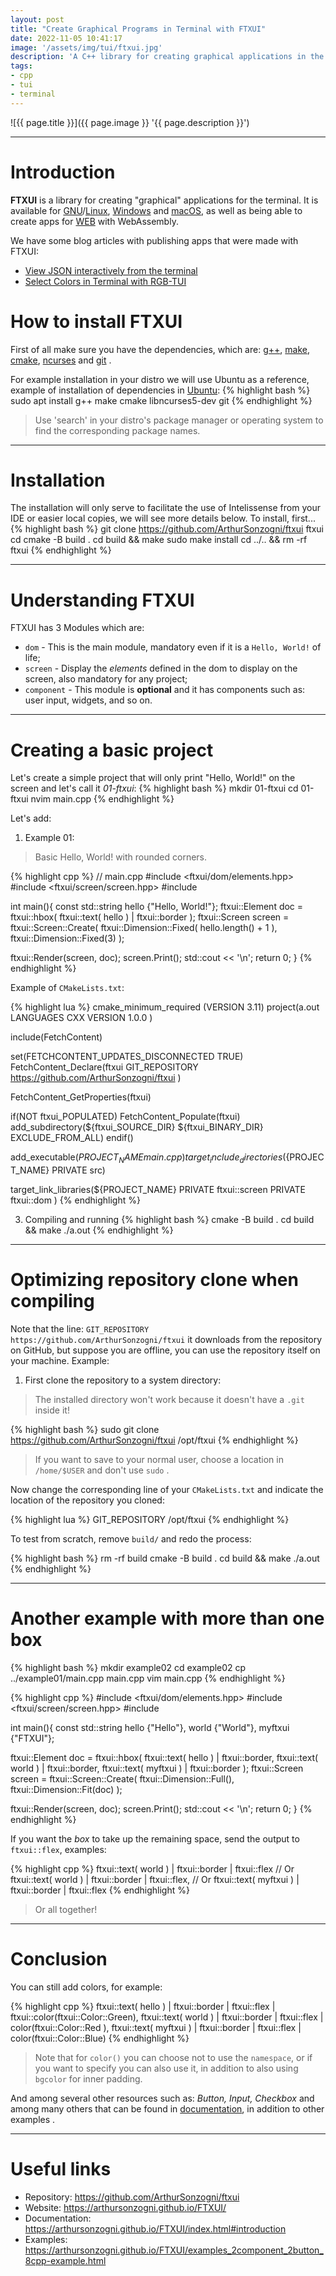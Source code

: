 ```yaml
---
layout: post
title: "Create Graphical Programs in Terminal with FTXUI"
date: 2022-11-05 10:41:17
image: '/assets/img/tui/ftxui.jpg'
description: 'A C++ library for creating graphical applications in the terminal.'
tags:
- cpp
- tui
- terminal
---
```


![{{ page.title }}]({{ page.image }} '{{ page.description }}')

---

# Introduction
**FTXUI** is a library for creating "graphical" applications for the terminal. It is available for [GNU](https://terminalroot.com/tags#gnu)/[Linux](https://terminalroot.com/tags#linux), [Windows](https://terminalroot.com/tags#windows) and [macOS](https://terminalroot.com/tags#macos), as well as being able to create apps for [WEB](https://terminalroot.com/tags#web) with WebAssembly.

We have some blog articles with publishing apps that were made with FTXUI:
+ [View JSON interactively from the terminal](https://terminalroot.com/view-json-interactively-from-the-terminal/)
+ [Select Colors in Terminal with RGB-TUI](https://terminalroot.com/select-colors-in-terminal-with-rgb-tui/)

# How to install FTXUI
First of all make sure you have the dependencies, which are: [g++](https://terminalroot.com/tags#gcc), [make](https://terminalroot.com/tags#make), [cmake](https://terminalroot.com/tags#cmake), [ncurses](https://terminalroot.com/tags#ncurses) and [git](https://terminalroot.com/tags#git) .

For example installation in your distro we will use Ubuntu as a reference, example of installation of dependencies in [Ubuntu](https://terminalroot.com/tags#ubuntu):
{% highlight bash %}
sudo apt install g++ make cmake libncurses5-dev git
{% endhighlight %}
> Use 'search' in your distro's package manager or operating system to find the corresponding package names.

---

# Installation
The installation will only serve to facilitate the use of Intelissense from your IDE or easier local copies, we will see more details below. To install, first...
{% highlight bash %}
git clone https://github.com/ArthurSonzogni/ftxui
ftxui cd
cmake -B build .
cd build && make
sudo make install
cd ../.. && rm -rf ftxui
{% endhighlight %}

---

# Understanding FTXUI
FTXUI has 3 Modules which are:
+ `dom` - This is the main module, mandatory even if it is a `Hello, World!` of life;
+ `screen` - Display the *elements* defined in the dom to display on the screen, also mandatory for any project;
+ `component` - This module is **optional** and it has components such as: user input, widgets, and so on.

---

# Creating a basic project
Let's create a simple project that will only print "Hello, World!" on the screen and let's call it *01-ftxui*:
{% highlight bash %}
mkdir 01-ftxui
cd 01-ftxui
nvim main.cpp
{% endhighlight %}

Let's add:
1. Example 01:
> Basic Hello, World! with rounded corners.

{% highlight cpp %}
// main.cpp
#include <ftxui/dom/elements.hpp>
#include <ftxui/screen/screen.hpp>
#include <iostream>

int main(){
  const std::string hello {"Hello, World!"};
  ftxui::Element doc = ftxui::hbox(
    ftxui::text( hello ) | ftxui::border
  );
  ftxui::Screen screen = ftxui::Screen::Create(
    ftxui::Dimension::Fixed( hello.length() + 1 ),
    ftxui::Dimension::Fixed(3)
  );

  ftxui::Render(screen, doc);
  screen.Print();
  std::cout << '\n';
  return 0;
}
{% endhighlight %}

Example of `CMakeLists.txt`:

{% highlight lua %}
cmake_minimum_required (VERSION 3.11)
project(a.out
  LANGUAGES CXX
  VERSION 1.0.0
)

include(FetchContent)
 
set(FETCHCONTENT_UPDATES_DISCONNECTED TRUE)
FetchContent_Declare(ftxui
  GIT_REPOSITORY https://github.com/ArthurSonzogni/ftxui
)
 
FetchContent_GetProperties(ftxui)

if(NOT ftxui_POPULATED)
  FetchContent_Populate(ftxui)
  add_subdirectory(${ftxui_SOURCE_DIR} ${ftxui_BINARY_DIR} EXCLUDE_FROM_ALL)
endif()
 
add_executable(${PROJECT_NAME} main.cpp)
target_include_directories(${PROJECT_NAME} PRIVATE src)
 
target_link_libraries(${PROJECT_NAME}
  PRIVATE ftxui::screen
  PRIVATE ftxui::dom
)
{% endhighlight %}

3. Compiling and running
{% highlight bash %}
cmake -B build .
cd build && make
./a.out
{% endhighlight %}

---

# Optimizing repository clone when compiling
Note that the line: `GIT_REPOSITORY https://github.com/ArthurSonzogni/ftxui` it downloads from the repository on GitHub, but suppose you are offline, you can use the repository itself on your machine. Example:

1. First clone the repository to a system directory:
> The installed directory won't work because it doesn't have a `.git` inside it!

{% highlight bash %}
sudo git clone https://github.com/ArthurSonzogni/ftxui /opt/ftxui
{% endhighlight %}
> If you want to save to your normal user, choose a location in `/home/$USER` and don't use `sudo` .

Now change the corresponding line of your `CMakeLists.txt` and indicate the location of the repository you cloned:

{% highlight lua %}
GIT_REPOSITORY /opt/ftxui
{% endhighlight %}

To test from scratch, remove `build/` and redo the process:

{% highlight bash %}
rm -rf build
cmake -B build .
cd build && make
./a.out
{% endhighlight %}

---

# Another example with more than one box
{% highlight bash %}
mkdir example02
cd example02
cp ../example01/main.cpp main.cpp
vim main.cpp
{% endhighlight %}

{% highlight cpp %}
#include <ftxui/dom/elements.hpp>
#include <ftxui/screen/screen.hpp>
#include <iostream>

int main(){
  const std::string hello {"Hello"},
        world {"World"},
        myftxui {"FTXUI"};

  ftxui::Element doc = ftxui::hbox(
    ftxui::text( hello ) | ftxui::border,
    ftxui::text( world ) | ftxui::border,
    ftxui::text( myftxui ) | ftxui::border
  );
  ftxui::Screen screen = ftxui::Screen::Create(
    ftxui::Dimension::Full(),
    ftxui::Dimension::Fit(doc)
  );

  ftxui::Render(screen, doc);
  screen.Print();
  std::cout << '\n';
  return 0;
}
{% endhighlight %}

If you want the *box* to take up the remaining space, send the output to `ftxui::flex`, examples:

{% highlight cpp %}
ftxui::text( world ) | ftxui::border | ftxui::flex
// Or
ftxui::text( world ) | ftxui::border | ftxui::flex,
// Or
ftxui::text( myftxui ) | ftxui::border | ftxui::flex
{% endhighlight %}
> Or all together!

---

# Conclusion
You can still add colors, for example:

{% highlight cpp %}
ftxui::text( hello ) | ftxui::border | ftxui::flex | ftxui::color(ftxui::Color::Green),
ftxui::text( world ) | ftxui::border | ftxui::flex | color(ftxui::Color::Red ),
ftxui::text( myftxui ) | ftxui::border | ftxui::flex | color(ftxui::Color::Blue)
{% endhighlight %}
> Note that for `color()` you can choose not to use the `namespace`, or if you want to specify you can also use it, in addition to also using `bgcolor` for inner padding.

And among several other resources such as: *Button, Input, Checkbox* and among many others that can be found in [documentation](https://arthursonzogni.github.io/FTXUI/examples_2component_2button_8cpp-example.html), in addition to other examples .

---

# Useful links
+ Repository: <https://github.com/ArthurSonzogni/ftxui>
+ Website: <https://arthursonzogni.github.io/FTXUI/>
+ Documentation: <https://arthursonzogni.github.io/FTXUI/index.html#introduction>
+ Examples: <https://arthursonzogni.github.io/FTXUI/examples_2component_2button_8cpp-example.html>

